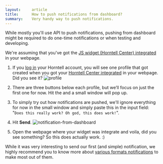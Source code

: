 ```yaml
---
layout:     article
title:      How to push notifications from dashboard?
summary:    Very handy way to push notifications.
---
```

While mostly you'll use API to push notifications, pushing from dashboard might be required to do one-time notifications or when testing and developing.

We're assuming that you've got the [JS widget (Horntell Center) integrated]({{site.baseurl/articles/how-to-integrate-horntell-center}}) in your webpage.

1. If you [log in](http://app.horntell.com) your Horntell account</a>, you will see one profile that got created when you got your [Horntell Center integrated]({{site.baseurl}}/articles/how-to-integrate-horntell-center) in your webpage. Did you see it?
![profile]({{site.baseurl}}/images/articles/profile.png)

2. There are three buttons below each profile, but we’ll focus on just the first one for now. Hit the <i class="fa fa-bell"></i> and a small window will pop up.

3. To simply try out how notifications are pushed, we'll ignore everything for now in the small window and simply paste this in the input field: "`Does this really work? Oh god, this does work!`".

4. Hit **Send**.
	![notification-from-dashboard]({{site.baseurl}}/images/articles/notification-from-dashboard.png)

5. Open the webpage where your widget was integrate and voila, did you see something? So this does actually work. :)

While it was very interesting to send our first (and simple) notification, we highly recommend you to know more about [various formats notifications]({{site.baseurl}}/articles/what-are-various-formats-of-notifications) to make most out of them.